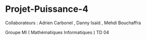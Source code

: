 # Projet-Puissance-4

Collaborateurs : Adrien Carbonel , Danny Isaid , Mehdi Bouchaffra

Groupe MI ( Mathématiques Informatiques ) TD 04
